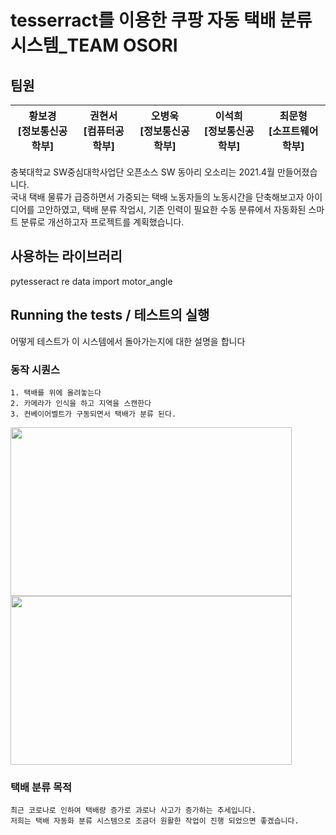 # tesserract를 이용한 쿠팡 자동 택배 분류 시스템_TEAM OSORI
## 팀원
|황보경<br>[정보통신공학부]|권현서<br>[컴퓨터공학부]|오병욱<br>[정보통신공학부]|이석희<br>[정보통신공학부]|최문형<br>[소프트웨어학부]|
|------|---|---|---|----|

충북대학교 SW중심대학사업단 오픈소스 SW 동아리 오소리는 2021.4월 만들어졌습니다.  
국내 택배 물류가 급증하면서 가중되는 택배 노동자들의 노동시간을 단축해보고자 아이디어를 고안하였고, 택배 분류 작업시, 기존 인력이 필요한 수동 분류에서 자동화된 스마트 분류로 개선하고자 프로젝트를 계획했습니다.

## 사용하는 라이브러리

pytesseract
re
data import
motor_angle

## Running the tests / 테스트의 실행

어떻게 테스트가 이 시스템에서 돌아가는지에 대한 설명을 합니다

### 동작 시퀀스
```
1. 택배를 위에 올려놓는다
2. 카메라가 인식을 하고 지역을 스캔한다
3. 컨베이어벨트가 구동되면서 택배가 분류 된다.
```

<img src="https://user-images.githubusercontent.com/62468086/143457188-06e7c976-b8fd-4560-81f4-da2f36fca7cd.png"  width="450" height="270"/> 

<img src="https://user-images.githubusercontent.com/62468086/143458158-f9b40d9b-cd74-494a-86ae-ffff14139ba1.png"  width="450" height="270"/>

### 택배 분류 목적

```
최근 코로나로 인하여 택배량 증가로 과로나 사고가 증가하는 추세입니다.
저희는 택배 자동화 분류 시스템으로 조금더 원활한 작업이 진행 되었으면 좋겠습니다.
```




